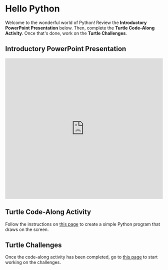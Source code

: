 # Hello Python
Welcome to the wonderful world of Python! Review the **Introductory PowerPoint Presentation** below. Then, complete the **Turtle Code-Along Activity**. Once that's done, work on the **Turtle Challenges**.

## Introductory PowerPoint Presentation
<iframe src='https://view.officeapps.live.com/op/embed.aspx?src=https://hylandtechclub.com/py-201/HelloPython/HelloPython.pptx' width='100%' height='450px' frameborder='0'></iframe>

## Turtle Code-Along Activity
Follow the instructions on [this page](TurtleCodeAlong.md) to create a simple Python program that draws on the screen.

## Turtle Challenges
Once the code-along activity has been completed, go to [this page](TurtleChallenges.md) to start working on the challenges.